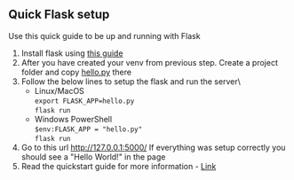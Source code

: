 ## Quick Flask setup
Use this quick guide to be up and running with Flask
1. Install flask using [this guide](https://flask.palletsprojects.com/en/1.0.x/installation/#installation)
2. After you have created your venv from previous step. Create a project folder and copy [hello.py](hello.py) there
3. Follow the below lines to setup the flask and run the server\
    - Linux/MacOS\
    `export FLASK_APP=hello.py`\
    `flask run`
    - Windows PowerShell\
    `$env:FLASK_APP = "hello.py"`\
    `flask run`
4. Go to this url http://127.0.0.1:5000/
If everything was setup correctly you should see a "Hello World!" in the page
5. Read the quickstart guide for more information - [Link](https://flask.palletsprojects.com/en/1.0.x/quickstart/#quickstart)